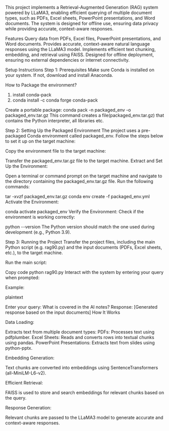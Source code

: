 This project implements a Retrieval-Augmented Generation (RAG) system powered by LLaMA3, enabling efficient querying of multiple document types, such as PDFs, Excel sheets, PowerPoint presentations, and Word documents. The system is designed for offline use, ensuring data privacy while providing accurate, context-aware responses.

Features
Query data from PDFs, Excel files, PowerPoint presentations, and Word documents.
Provides accurate, context-aware natural language responses using the LLaMA3 model.
Implements efficient text chunking, embedding, and retrieval using FAISS.
Designed for offline deployment, ensuring no external dependencies or internet connectivity.

Setup Instructions
Step 1: Prerequisites
Make sure Conda is installed on your system. If not, download and install Anaconda.

How to Package the environment?
1. install conda-pack
2. conda install -c conda forge conda-pack

Create a portable package:
conda pack -n packaged_env -o packaged_env.tar.gz
This command creates a file(packaged_env.tar.gz) that contains the Python interpreter, all libraries etc.

Step 2: Setting Up the Packaged Environment
The project uses a pre-packaged Conda environment called packaged_env. Follow the steps below to set it up on the target machine:

Copy the environment file to the target machine:

Transfer the packaged_env.tar.gz file to the target machine.
Extract and Set Up the Environment:

Open a terminal or command prompt on the target machine and navigate to the directory containing the packaged_env.tar.gz file.
Run the following commands:

tar -xvzf packaged_env.tar.gz
conda env create -f packaged_env.yml
Activate the Environment:

conda activate packaged_env
Verify the Environment: Check if the environment is working correctly:


python --version
The Python version should match the one used during development (e.g., Python 3.9).

Step 3: Running the Project
Transfer the project files, including the main Python script (e.g. rag90.py) and the input documents (PDFs, Excel sheets, etc.), to the target machine.

Run the main script:


Copy code
python rag90.py
Interact with the system by entering your query when prompted:

Example:

plaintext

Enter your query: What is covered in the AI notes?
Response: [Generated response based on the input documents]
How It Works

Data Loading:

Extracts text from multiple document types:
PDFs: Processes text using pdfplumber.
Excel Sheets: Reads and converts rows into textual chunks using pandas.
PowerPoint Presentations: Extracts text from slides using python-pptx.

Embedding Generation:

Text chunks are converted into embeddings using SentenceTransformers (all-MiniLM-L6-v2).

Efficient Retrieval:

FAISS is used to store and search embeddings for relevant chunks based on the query.

Response Generation:

Relevant chunks are passed to the LLaMA3 model to generate accurate and context-aware responses.


